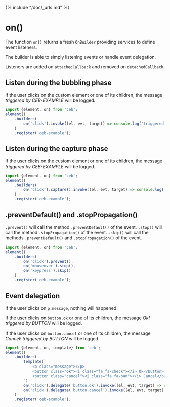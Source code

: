 {% include "/doc/_urls.md" %}
# on()

The function `on()` returns a fresh `OnBuilder` providing services to define event listeners.

The builder is able to simply listening events or handle event delegation.

Listeners are added on `attachedCallback` and removed on `detachedCallback`.

## Listen during the bubbling phase

If the user clicks on the custom element or one of its children, the message _triggered by CEB-EXAMPLE_ will be logged.

```javascript
import {element, on} from 'ceb';
element()
    .builders(
        on('click').invoke((el, evt, target) => console.log('triggered by %s', target.tagName))
    )
    .register('ceb-example');
```

## Listen during the capture phase

If the user clicks on the custom element or one of its children, the message _triggered by CEB-EXAMPLE_ will be logged.

```javascript
import {element, on} from 'ceb';
element()
    .builders(
        on('click').capture().invoke((el, evt, target) => console.log('triggered by %s', target.tagName))
    )
    .register('ceb-example');
```

## .preventDefault() and .stopPropagation()

`.prevent()` will call the method `.preventDefault()` of the event.
`.stop()` will call the method `.stopPropagation()` of the event.
`.skip()` will call the methods `.preventDefault()` and `.stopPropagation()` of the event.

```javascript
import {element, on} from 'ceb';
element()
    .builders(
        on('click').prevent(),
        on('mouseover').stop(),
        on('keypress').skip()
    )
    .register('ceb-example');
```


## Event delegation

If the user clicks on `p.message`, nothing will happened.

If the user clicks on `button.ok` or one of its children, the message _Ok! triggered by BUTTON_ will be logged.

If the user clicks on `button.cancel` or one of its children, the message _Cancel! triggered by BUTTON_ will be logged.

```javascript
import {element, on, template} from 'ceb';
element()
    .builders(
        template(`
            <p class="message"></p>
            <button class="ok"><i class="fa fa-check"></i> Ok</button>
            <button class="cancel"><i class="fa fa-ban"></i> Cancel</button>
        `)
        on('click').delegate('button.ok').invoke((el, evt, target) => console.log('Ok! triggered by %s', target.tagName)),
        on('click').delegate('button.cancel').invoke((el, evt, target) => console.log('Cancelled! triggered by %s', target.tagName))
    )
    .register('ceb-example');
```
